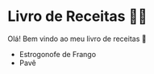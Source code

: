 # Livro de Receitas :man_cook:

Olá! Bem vindo ao meu livro de receitas :wave:

- Estrogonofe de Frango
- Pavê
